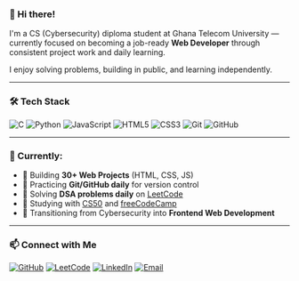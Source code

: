 ### 👋 Hi there!

I'm a CS (Cybersecurity) diploma student at Ghana Telecom University — currently focused on becoming a job-ready **Web Developer** through consistent project work and daily learning.

I enjoy solving problems, building in public, and learning independently.

---

### 🛠️ Tech Stack
![C](https://img.shields.io/badge/C-00599C?style=flat&logo=c&logoColor=white)
![Python](https://img.shields.io/badge/Python-3776AB?style=flat&logo=python&logoColor=white)
![JavaScript](https://img.shields.io/badge/JavaScript-F7DF1E?style=flat&logo=javascript&logoColor=black)
![HTML5](https://img.shields.io/badge/HTML5-E34F26?style=flat&logo=html5&logoColor=white)
![CSS3](https://img.shields.io/badge/CSS3-1572B6?style=flat&logo=css3&logoColor=white)
![Git](https://img.shields.io/badge/Git-F05032?style=flat&logo=git&logoColor=white)
![GitHub](https://img.shields.io/badge/GitHub-181717?style=flat&logo=github&logoColor=white)

---

### 🚀 Currently:
- 🔧 Building **30+ Web Projects** (HTML, CSS, JS)
- 🌱 Practicing **Git/GitHub daily** for version control
- 🧠 Solving **DSA problems daily** on [LeetCode](https://leetcode.com/u/trasher09/)
- 📘 Studying with [CS50](https://cs50.harvard.edu/) and [freeCodeCamp](https://www.freecodecamp.org/)
- 🎯 Transitioning from Cybersecurity into **Frontend Web Development**

---

### 📫 Connect with Me

[![GitHub](https://img.shields.io/badge/GitHub-100000?style=flat&logo=github&logoColor=white)](https://github.com/asare4)
[![LeetCode](https://img.shields.io/badge/LeetCode-FFA116?style=flat&logo=leetcode&logoColor=black)](https://leetcode.com/u/trasher09/)
[![LinkedIn](https://img.shields.io/badge/LinkedIn-0A66C2?style=flat&logo=linkedin&logoColor=white)](https://www.linkedin.com/in/asare-nana-7b5116295)
[![Email](https://img.shields.io/badge/Email-D14836?style=flat&logo=gmail&logoColor=white)](mailto:asare.ee4@gmail.com)

